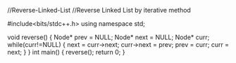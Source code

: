 //Reverse-Linked-List
//Reverse Linked List by iterative method

#include<bits/stdc++.h>
using namespace std;

void reverse()
{
  Node* prev = NULL;
  Node* next = NULL;
  Node* curr;
  while(curr!=NULL)
  {
    next = curr->next;
    curr->next = prev;
    prev = curr;
    curr = next;
  }
}
int main()
{
  reverse();
  return 0;
} 
